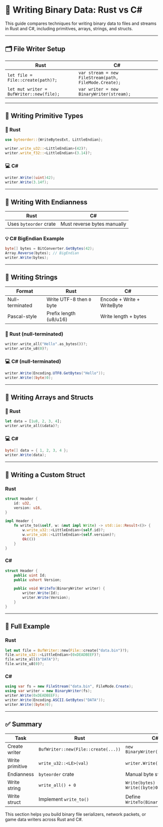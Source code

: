 # 📝 Writing Binary Data: Rust vs C#

This guide compares techniques for writing binary data to files and streams in Rust and C#, including primitives, arrays, strings, and structs.

---

## 🗂 File Writer Setup

| Rust                                | C#                                 |
|-------------------------------------|------------------------------------|
| `let file = File::create(path)?;`   | `var stream = new FileStream(path, FileMode.Create);` |
| `let mut writer = BufWriter::new(file);` | `var writer = new BinaryWriter(stream);` |

---

## 🔢 Writing Primitive Types

### 🦀 Rust

```rust
use byteorder::{WriteBytesExt, LittleEndian};

writer.write_u32::<LittleEndian>(42)?;
writer.write_f32::<LittleEndian>(3.14)?;
```

### 💻 C#  

```csharp
writer.Write((uint)42);
writer.Write(3.14f);
```

---

## 📏 Writing With Endianness

| Rust                         | C#                            |
|------------------------------|-------------------------------|
| Uses `byteorder` crate       | Must reverse bytes manually   |

### 💡 C# BigEndian Example

```csharp
byte[] bytes = BitConverter.GetBytes(42);
Array.Reverse(bytes); // BigEndian
writer.Write(bytes);
```

---

## 🧵 Writing Strings

| Format              | Rust                      | C#                          |
|---------------------|---------------------------|-----------------------------|
| Null-terminated     | Write UTF-8 then `0` byte | Encode + Write + WriteByte |
| Pascal-style        | Prefix length (u8/u16)    | Write length + bytes       |

### 🦀 Rust (null-terminated)

```rust
writer.write_all("Hello".as_bytes())?;
writer.write_u8(0)?;
```

### 💻 C# (null-terminated)

```csharp
writer.Write(Encoding.UTF8.GetBytes("Hello"));
writer.Write((byte)0);
```

---

## 🧱 Writing Arrays and Structs

### 🦀 Rust

```rust
let data = [1u8, 2, 3, 4];
writer.write_all(&data)?;
```

### 💻 C#  

```csharp
byte[] data = { 1, 2, 3, 4 };
writer.Write(data);
```

---

## 🧩 Writing a Custom Struct

### Rust

```rust
struct Header {
    id: u32,
    version: u16,
}

impl Header {
    fn write_to(&self, w: &mut impl Write) -> std::io::Result<()> {
        w.write_u32::<LittleEndian>(self.id)?;
        w.write_u16::<LittleEndian>(self.version)?;
        Ok(())
    }
}
```

### C#  

```csharp
struct Header {
    public uint Id;
    public ushort Version;

    public void WriteTo(BinaryWriter writer) {
        writer.Write(Id);
        writer.Write(Version);
    }
}
```

---

## 🧪 Full Example

### Rust

```rust
let mut file = BufWriter::new(File::create("data.bin")?);
file.write_u32::<LittleEndian>(0xDEADBEEF)?;
file.write_all(b"DATA")?;
file.write_u8(0)?;
```

### C#  

```csharp
using var fs = new FileStream("data.bin", FileMode.Create);
using var writer = new BinaryWriter(fs);
writer.Write(0xDEADBEEF);
writer.Write(Encoding.ASCII.GetBytes("DATA"));
writer.Write((byte)0);
```

---

## ✅ Summary

| Task               | Rust                                | C#                                 |
|--------------------|-------------------------------------|-------------------------------------|
| Create writer      | `BufWriter::new(File::create(...))` | `new BinaryWriter(FileStream)`      |
| Write primitive    | `write_u32::<LE>(val)`              | `writer.Write(val)`                 |
| Endianness         | `byteorder` crate                   | Manual byte swap                    |
| Write string       | `write_all() + 0`                   | `Write(bytes) + Write((byte)0)`     |
| Write struct       | Implement `write_to()`              | Define `WriteTo(BinaryWriter)`      |

This section helps you build binary file serializers, network packets, or game data writers across Rust and C#.